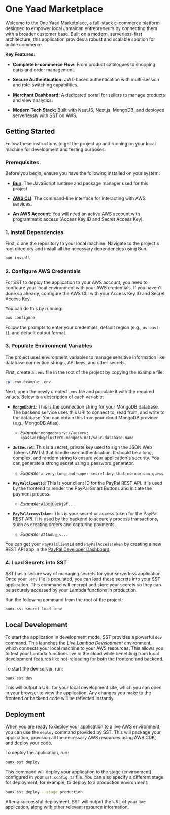 # One Yaad Marketplace

Welcome to the One Yaad Marketplace, a full-stack e-commerce platform designed to empower local Jamaican entrepreneurs by connecting them with a broader customer base. Built on a modern, serverless-first architecture, this application provides a robust and scalable solution for online commerce.

**Key Features:**

- **Complete E-commerce Flow:** From product catalogues to shopping carts and order management.

- **Secure Authentication:** JWT-based authentication with multi-session and role-switching capabilities.

- **Merchant Dashboard:** A dedicated portal for sellers to manage products and view analytics.

- **Modern Tech Stack:** Built with NestJS, Next.js, MongoDB, and deployed serverlessly with SST on AWS.

## Getting Started

Follow these instructions to get the project up and running on your local machine for development and testing purposes.

### Prerequisites

Before you begin, ensure you have the following installed on your system:

- [**Bun**](https://bun.sh/): The JavaScript runtime and package manager used for this project.

- [**AWS CLI**](https://aws.amazon.com/cli/): The command-line interface for interacting with AWS services.

- **An AWS Account**: You will need an active AWS account with programmatic access (Access Key ID and Secret Access Key).

### 1. Install Dependencies

First, clone the repository to your local machine. Navigate to the project's root directory and install all the necessary dependencies using Bun.

```bash
bun install
```

### 2. Configure AWS Credentials

For SST to deploy the application to your AWS account, you need to configure your local environment with your AWS credentials. If you haven't done so already, configure the AWS CLI with your Access Key ID and Secret Access Key.

You can do this by running:

```bash
aws configure
```

Follow the prompts to enter your credentials, default region (e.g., `us-east-1`), and default output format.

### 3. Populate Environment Variables

The project uses environment variables to manage sensitive information like database connection strings, API keys, and other secrets.

First, create a `.env` file in the root of the project by copying the example file:

```bash
cp .env.example .env
```

Next, open the newly created `.env` file and populate it with the required values. Below is a description of each variable:

- **`MongoDbUri`**: This is the connection string for your MongoDB database. The backend service uses this URI to connect to, read from, and write to the database. You can obtain this from your cloud MongoDB provider (e.g., MongoDB Atlas).

  - _Example:_ `mongodb+srv://<user>:<password>@cluster0.mongodb.net/your-database-name`

- **`JwtSecret`**: This is a secret, private key used to sign the JSON Web Tokens (JWTs) that handle user authentication. It should be a long, complex, and random string to ensure your application's security. You can generate a strong secret using a password generator.

  - _Example:_ `a-very-long-and-super-secret-key-that-no-one-can-guess`

- **`PayPalClientId`**: This is your client ID for the PayPal REST API. It is used by the frontend to render the PayPal Smart Buttons and initiate the payment process.

  - _Example:_ `AZDxjD8cRj9f...`

- **`PayPalAccessToken`**: This is your secret or access token for the PayPal REST API. It is used by the backend to securely process transactions, such as creating orders and capturing payments.

  - _Example:_ `A21AALg_s...`

You can get your `PayPalClientId` and `PayPalAccessToken` by creating a new REST API app in the [PayPal Developer Dashboard](https://developer.paypal.com/dashboard/).

### 4. Load Secrets into SST

SST has a secure way of managing secrets for your serverless application. Once your `.env` file is populated, you can load these secrets into your SST application. This command will encrypt and store your secrets so they can be securely accessed by your Lambda functions in production.

Run the following command from the root of the project:

```bash
bunx sst secret load .env
```

## Local Development

To start the application in development mode, SST provides a powerful `dev` command. This launches the _Live Lambda Development_ environment, which connects your local machine to your AWS resources. This allows you to test your Lambda functions live in the cloud while benefiting from local development features like hot-reloading for both the frontend and backend.

To start the dev server, run:

```bash
bunx sst dev
```

This will output a URL for your local development site, which you can open in your browser to view the application. Any changes you make to the frontend or backend code will be reflected instantly.

## Deployment

When you are ready to deploy your application to a live AWS environment, you can use the `deploy` command provided by SST. This will package your application, provision all the necessary AWS resources using AWS CDK, and deploy your code.

To deploy the application, run:

```bash
bunx sst deploy
```

This command will deploy your application to the stage (environment) configured in your `sst.config.ts` file. You can also specify a different stage for deployment, for example, to deploy to a production environment:

```bash
bunx sst deploy --stage production
```

After a successful deployment, SST will output the URL of your live application, along with other relevant resource information.
